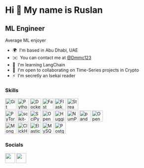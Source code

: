 Hi 👋 My name is Ruslan
=======================

ML Engineer
--------------

Average ML enjoyer

* 🌍  I'm based in Abu Dhabi, UAE
* ✉️  You can contact me at [@Dmmc123](https://t.me/Dmmc123)
* 🧠  I'm learning LangChain
* 🤝  I'm open to collaborating on Time-Series projects in Crypto
* ⚡  I'm secretly an Isekai reader

### Skills


<p align="left">
<a href="https://git-scm.com/" target="_blank" rel="noreferrer"><img src="https://raw.githubusercontent.com/danielcranney/readme-generator/main/public/icons/skills/git-colored.svg" width="36" height="36" alt="Git" /></a>
<a href="https://www.python.org/" target="_blank" rel="noreferrer"><img src="https://raw.githubusercontent.com/danielcranney/readme-generator/main/public/icons/skills/python-colored.svg" width="36" height="36" alt="Python" /></a>
<a href="https://www.docker.com/" target="_blank" rel="noreferrer"><img src="https://cdn-icons-png.flaticon.com/512/919/919853.png" width="36" height="36" alt="Docker" /></a>
<a href="https://fastapi.tiangolo.com/" target="_blank" rel="noreferrer"><img src="https://raw.githubusercontent.com/danielcranney/readme-generator/main/public/icons/skills/fastapi-colored.svg" width="36" height="36" alt="Fast API" /></a>
<a href="https://flask.palletsprojects.com/en/2.0.x/" target="_blank" rel="noreferrer"><img src="https://raw.githubusercontent.com/danielcranney/readme-generator/main/public/icons/skills/flask-colored.svg" width="36" height="36" alt="Flask" /></a>
<a href="https://streamlit.io/" target="_blank" rel="noreferrer"><img src="https://streamlit.io/images/brand/streamlit-mark-color.svg" width="36" height="36" alt="Streamlit" /></a>
<br/>
<a href="https://pytorch.com/" target="_blank" rel="noreferrer"><img src="https://upload.wikimedia.org/wikipedia/commons/1/10/PyTorch_logo_icon.svg" width="36" height="36" alt="PyTorch" /></a>
<a href="https://scikit-learn.org/" target="_blank" rel="noreferrer"><img src="https://upload.wikimedia.org/wikipedia/commons/0/05/Scikit_learn_logo_small.svg" width="36" height="36" alt="scikit-learn" /></a>
<a href="https://scipy.org/" target="_blank" rel="noreferrer"><img src="https://upload.wikimedia.org/wikipedia/commons/b/b2/SCIPY_2.svg" width="36" height="36" alt="SciPy" /></a>
<a href="https://platform.openai.com/docs" target="_blank" rel="noreferrer"><img src="https://www.svgrepo.com/show/306500/openai.svg" width="36" height="36" alt="OpenAI API" /></a>
<a href="https://huggingface.co/" target="_blank" rel="noreferrer"><img src="https://avatars.githubusercontent.com/u/25720743?s=200&v=4" width="36" height="36" alt="HuggingFace" /></a>
<a href="https://numpy.org/" target="_blank" rel="noreferrer"><img src="https://cdn.worldvectorlogo.com/logos/numpy-1.svg" width="36" height="36" alt="NumPy" /></a>
<a href="https://pandas.pydata.org/" target="_blank" rel="noreferrer"><img src="https://upload.wikimedia.org/wikipedia/commons/2/22/Pandas_mark.svg" width="36" height="36" alt="pandas" /></a>
<a href="https://opencv.org/" target="_blank" rel="noreferrer"><img src="https://wilfried-pouchous.fr/ressources/icones/competences/logiciel/opencv.svg" width="36" height="36" alt="OpenCV" /></a>
<br/>
<a href="https://www.mongodb.com/" target="_blank" rel="noreferrer"><img src="https://raw.githubusercontent.com/danielcranney/readme-generator/main/public/icons/skills/mongodb-colored.svg" width="36" height="36" alt="MongoDB" /></a>
<a href="https://clickhouse.com/" target="_blank" rel="noreferrer"><img src="https://cdn.worldvectorlogo.com/logos/clickhouse.svg" width="36" height="36" alt="ClickHouse" /></a>
<a href="https://www.elastic.co/" target="_blank" rel="noreferrer"><img src="https://cdn.worldvectorlogo.com/logos/elasticsearch.svg" width="36" height="36" alt="Elasticsearch" /></a>
<a href="https://www.mysql.com/" target="_blank" rel="noreferrer"><img src="https://raw.githubusercontent.com/danielcranney/readme-generator/main/public/icons/skills/mysql-colored.svg" width="36" height="36" alt="MySQL" /></a>
<a href="https://www.postgresql.org/" target="_blank" rel="noreferrer"><img src="https://raw.githubusercontent.com/danielcranney/readme-generator/main/public/icons/skills/postgresql-colored.svg" width="36" height="36" alt="PostgreSQL" /></a>
</p>


### Socials

<p align="left"> <a href="https://www.github.com/Dmmc123" target="_blank" rel="noreferrer"><img src="https://raw.githubusercontent.com/danielcranney/readme-generator/main/public/icons/socials/github.svg" width="32" height="32" /></a> <a href="https://www.linkedin.com/in/dmmc123" target="_blank" rel="noreferrer"><img src="https://raw.githubusercontent.com/danielcranney/readme-generator/main/public/icons/socials/linkedin.svg" width="32" height="32" /></a></p>

